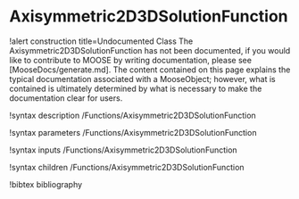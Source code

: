 <!-- MOOSE Documentation Stub: Remove this when content is added. -->

# Axisymmetric2D3DSolutionFunction

!alert construction title=Undocumented Class
The Axisymmetric2D3DSolutionFunction has not been documented, if you would like to contribute to MOOSE by
writing documentation, please see [MooseDocs/generate.md]. The content contained on this page explains
the typical documentation associated with a MooseObject; however, what is contained is ultimately
determined by what is necessary to make the documentation clear for users.

!syntax description /Functions/Axisymmetric2D3DSolutionFunction

!syntax parameters /Functions/Axisymmetric2D3DSolutionFunction

!syntax inputs /Functions/Axisymmetric2D3DSolutionFunction

!syntax children /Functions/Axisymmetric2D3DSolutionFunction

!bibtex bibliography
